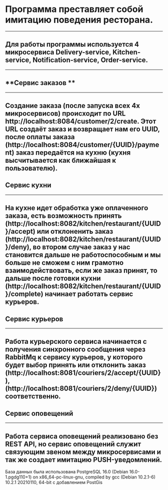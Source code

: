 # Программа преставляет собой имитацию поведения ресторана.
---
## Для работы программы используется 4 микросервиса Delivery-service, Kitchen-service, Notification-service, Order-service.
-----------
## **Сервис заказов **
-----------
Создание заказа (после запуска всех 4х микросервисов) происходит по URL http://localhost:8084/customer/2/create.
Этот URL создаёт заказ и возвращает нам его UUID, после оплаты заказа (http://localhost:8084/customer/{UUID}/payment) заказ передаётся на кухню
(кухня высчитывается как ближайшая к пользователю).
---
## **Сервис кухни**
-----------
На кухне идет обработка уже оплаченного заказа, есть возможность принять (http://localhost:8082/kitchen/restaurant/{UUID}/accept)
или отклоненить заказ (http://localhost:8082/kitchen/restaurant/{UUID}/deny), во втором случае заказ у нас становится дальше не работоспособным
и мы больше не сможем с ним грамотно взаимодействовать, если же заказ принят, то дальше после готовки кухни
(http://localhost:8082/kitchen/restaurant/{UUID}/complete) начинает работать сервис курьеров.
---
## **Сервис курьеров**
-----------
Работа курьерского сервиса начинается с получения синхронного сообщения через RabbitMq к сервису курьеров, у которого будет выбор принять
или отклонить заказ (http://localhost:8081/couriers/2/accept/{UUID}), (http://localhost:8081/couriers/2/deny/{UUID}) соответственно.
---
## **Сервис оповещений**
-----------
Работа сервиса оповещений реализовано без REST API, но сервис оповещений служит связующим 
звеном между микросервисами и так же создает имитацию PUSH-уведомлений.
-----------
База данных была использована PostgreSQL 16.0 (Debian 16.0-1.pgdg110+1) on x86_64-pc-linux-gnu, compiled by gcc (Debian 10.2.1-6) 10.2.1 20210110, 64-bit с добавлением PostGis

